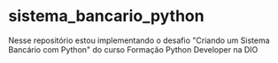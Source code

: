 # sistema_bancario_python
Nesse repositório estou implementando o desafio "Criando um Sistema Bancário com Python" do curso Formação Python Developer na DIO

